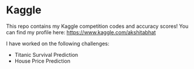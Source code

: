 # Kaggle

This repo contains my Kaggle competition codes and accuracy scores! You can find my profile here: https://www.kaggle.com/akshitabhat

I have worked on the following challenges:

* Titanic Survival Prediction
* House Price Prediction
